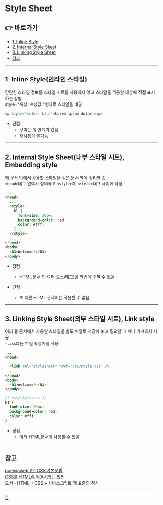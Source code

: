 # Style Sheet

## 👉 바로가기

- [1. Inline Style](#1-inline-style인라인-스타일일)
- [2. Internal Style Sheet](#2-internal-style-sheet내부-스타일-시트-embedding-style)
- [3. Linking Style Sheet](#3-linking-style-sheet외부-스타일-시트-link-style)
- [참고](#참고)

---

## 1. Inline Style(인라인 스타일)

간단한 스타일 정보를 스타일 시트를 사용하지 않고 스타일을 적용할 대상에 직접 표시하는 방법  
style="속성: 속성값;"형태로 스타일을 바꿈

```html
<p style="color: blue">Lorem ipsum dolor.</p>
```

- 단점
  - 꾸미는 데 한계가 있음
  - 재사용이 불가능

---

## 2. Internal Style Sheet(내부 스타일 시트), Embedding style

웹 문서 안에서 사용할 스타일을 같은 문서 안에 정리한 것  
`<head>`태그 안에서 정의하고 `<style>과 <style>`태그 사이에 작성

```html
...
<head>
  ...
  <style>
    h1 {
      font-size: 20px;
      background-color: red;
      color: #fff;
    }
  </style>
  ...
</head>
<body>
  <h1>Welcome!</h1>
</body>
```

- 장점

  - HTML 문서 안 여러 요소(태그)를 한번에 꾸밀 수 있음

- 단점
  - 또 다른 HTML 문세어는 적용할 수 없음

---

## 3. Linking Style Sheet(외부 스타일 시트), Link style

여러 웹 문서에서 사용할 스타일을 별도 파일로 저장해 놓고 필요할 때 마다 가져와서 사용  
`*.css`라는 파일 확장자를 사용

```html
...
<head>
  ...
  <link rel="stylesheet" href="css/style.css" />
  ...
</head>
<body>
  <h1>Welcome!</h1>
</body>
```

```css
/* css/style.css */
h1 {
  font-size: 20px;
  background-color: red;
  color: #fff;
}
```

- 장점
  - 여러 HTML문서에 사용할 수 있음

---

## 참고

[poiemaweb 2-1 CSS 기본문법](https://poiemaweb.com/css3-syntax)  
[CSS를 HTML에 적용시키는 방법](https://www.codingfactory.net/10529)  
도서 - HTML + CSS + 자바스크립트 웹 표준의 정석

---

[👆](#style-sheet)
